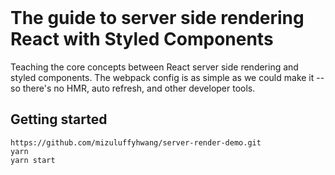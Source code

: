 <br/>


# The guide to server side rendering React with Styled Components

Teaching the core concepts between React server side rendering and styled
components. The webpack config is as simple as we could make it -- so there's no
HMR, auto refresh, and other developer tools.

## Getting started

```
https://github.com/mizuluffyhwang/server-render-demo.git
yarn
yarn start
```

